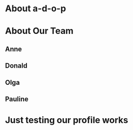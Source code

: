 
# About a-d-o-p
# About Our Team
## Anne
## Donald
## Olga
## Pauline
# Just testing our profile works
